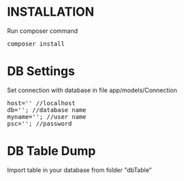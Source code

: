 # INSTALLATION
Run composer command
<pre>
composer install
</pre>

# DB Settings
Set connection with database in file app/models/Connection
<pre>
host='' //localhost
db=''; //database name
myname=''; //user name
psc=''; //password
</pre>

# DB Table Dump
Import table in your database from folder "dbTable"
